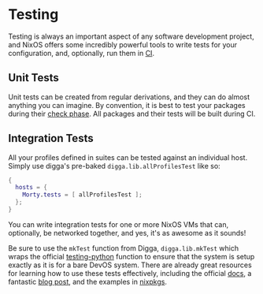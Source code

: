 # Testing

Testing is always an important aspect of any software development project, and
NixOS offers some incredibly powerful tools to write tests for your
configuration, and, optionally, run them in
[CI](./integrations/hercules.md).

## Unit Tests

Unit tests can be created from regular derivations, and they can do
almost anything you can imagine. By convention, it is best to test your
packages during their [check phase][check]. All packages and their tests will
be built during CI.

## Integration Tests

All your profiles defined in suites can be tested against an individual host.
Simply use digga's pre-baked `digga.lib.allProfilesTest` like so:

```nix
{
  hosts = {
    Morty.tests = [ allProfilesTest ];
  };
}
```

You can write integration tests for one or more NixOS VMs that can,
optionally, be networked together, and yes, it's as awesome as it sounds!

Be sure to use the `mkTest` function from Digga, `digga.lib.mkTest`
which wraps the official [testing-python][testing-python] function to ensure
that the system is setup exactly as it is for a bare DevOS system. There are
already great resources for learning how to use these tests effectively,
including the official [docs][test-doc], a fantastic [blog post][test-blog],
and the examples in [nixpkgs][nixos-tests].

[test-doc]: https://nixos.org/manual/nixos/stable/index.html#sec-nixos-tests
[test-blog]: https://www.haskellforall.com/2020/11/how-to-use-nixos-for-lightweight.html
[default]: https://github.com/divnix/devos/tree/core/tests/default.nix
[run-test]: https://github.com/NixOS/nixpkgs/blob/6571462647d7316aff8b8597ecdf5922547bf365/lib/debug.nix#L154-L166
[nixos-tests]: https://github.com/NixOS/nixpkgs/tree/master/nixos/tests
[testing-python]: https://github.com/NixOS/nixpkgs/tree/master/nixos/lib/testing-python.nix
[check]: https://nixos.org/manual/nixpkgs/stable/#ssec-check-phase

